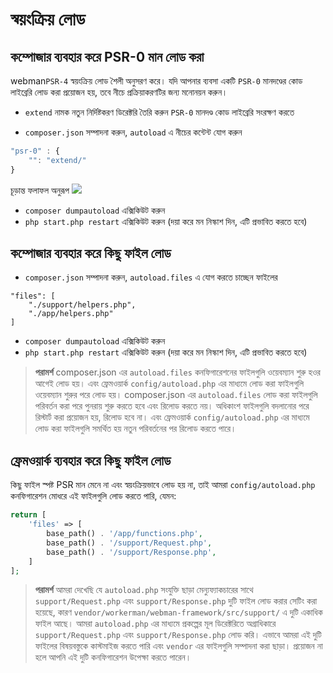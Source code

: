 # স্বয়ংক্রিয় লোড

## কম্পোজার ব্যবহার করে PSR-0 মান লোড করা
webman`PSR-4` স্বয়ংক্রিয় লোড শৈলী অনুসরণ করে। যদি আপনার ব্যবসা একটি `PSR-0` মানদণ্ডের কোড লাইব্রেরি লোড করা প্রয়োজন হয়, তবে নীচে প্রক্রিয়াকরণটির জন্য মনোনয়ন করুন।

- `extend` নামক নতুন নির্দিষ্টকরণ ডিরেক্টরি তৈরি করুন `PSR-0` মানদণ্ড কোড লাইব্রেরি সংরক্ষণ করতে

- `composer.json` সম্পাদনা করুন, `autoload` এ নীচের কন্টেন্ট যোগ করুন

```js
"psr-0" : {
    "": "extend/"
}
```
চূড়ান্ত ফলাফল অনুরূপ 
![](../../assets/img/psr0.png)

- `composer dumpautoload` এক্সিকিউট করুন
- `php start.php restart` এক্সিকিউট করুন (দয়া করে মন নিস্কাশ দিন, এটি প্রভাবিত করতে হবে)

## কম্পোজার ব্যবহার করে কিছু ফাইল লোড

- `composer.json` সম্পাদনা করুন, `autoload.files` এ যোগ করতে চাচ্ছেন ফাইলের

```
"files": [
    "./support/helpers.php",
    "./app/helpers.php"
]
```

- `composer dumpautoload` এক্সিকিউট করুন
- `php start.php restart` এক্সিকিউট করুন (দয়া করে মন নিস্কাশ দিন, এটি প্রভাবিত করতে হবে)

> **পরামর্শ**
> composer.json এর `autoload.files` কনফিগারেশনের ফাইলগুলি ওয়েবম্যান শুরু হওর আগেই লোড হয়। এবং ফ্রেমওয়ার্ক `config/autoload.php` এর মাধ্যমে লোড করা ফাইলগুলি ওয়েবম্যান শুরুর পরে লোড হয়।
> composer.json এর `autoload.files` লোড করা ফাইলগুলি পরিবর্তন করা পরে পুনরায় শুরু করতে হবে এবং রিলোড করতে নয়। অধিকাংশ ফাইলগুলি বদলানোর পরে রিস্টার্ট করা প্রয়োজন হয়, রিলোড হবে না। এবং ফ্রেমওয়ার্ক `config/autoload.php` এর মাধ্যমে লোড করা ফাইলগুলি সমর্থিত হয় নতুন পরিবর্তনের পর রিলোড করতে পারে।

## ফ্রেমওয়ার্ক ব্যবহার করে কিছু ফাইল লোড
কিছু ফাইল স্পষ্ট PSR মান মেনে না এবং স্বয়ংক্রিয়ভাবে লোড হয় না, তাই আমরা `config/autoload.php` কনফিগারেশন মোধরে এই ফাইলগুলি লোড করতে পারি, যেমন:
```php
return [
    'files' => [
        base_path() . '/app/functions.php',
        base_path() . '/support/Request.php', 
        base_path() . '/support/Response.php',
    ]
];
```

> **পরামর্শ**
> আমরা দেখেছি যে `autoload.php` সংযুক্তি ছাড়া মেন্যুফ্যাকচারের সাথে `support/Request.php` এবং `support/Response.php` দুটি ফাইল লোড করার সেটিং করা হয়েছে, কারণ `vendor/workerman/webman-framework/src/support/` এ দুটি একাধিক ফাইল আছে। আমরা `autoload.php` এর মাধ্যমে প্রকল্পের মূল ডিরেক্টরিতে অগ্রাধিকারে `support/Request.php` এবং `support/Response.php` লোড করি। এভাবে আমরা এই দুটি ফাইলের বিষয়বস্তুকে কাস্টমাইজ করতে পারি এবং `vendor` এর ফাইলগুলি সম্পাদনা করা ছাড়া। প্রয়োজন না হলে আপনি এই দুটি কনফিগারেশন উপেক্ষা করতে পারেন।
